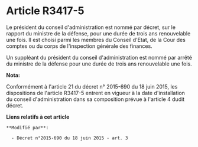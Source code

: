 # Article R3417-5

Le président du conseil d'administration est nommé par décret, sur le rapport du ministre de la défense, pour une durée de
trois ans renouvelable une fois. Il est choisi parmi les membres du Conseil d'Etat, de la Cour des comptes ou du corps de
l'inspection générale des finances. 

Un suppléant du président du conseil d'administration est nommé par arrêté du ministre de la défense pour une durée de trois
ans renouvelable une fois.

**Nota:**

Conformément à l'article 21 du décret n° 2015-690 du 18 juin 2015, les dispositions de l'article R3417-5 entrent en vigueur à
la date d'installation du conseil d'administration dans sa composition prévue à l'article 4 dudit décret.

**Liens relatifs à cet article**

	**Modifié par**:

	  - Décret n°2015-690 du 18 juin 2015 - art. 3
